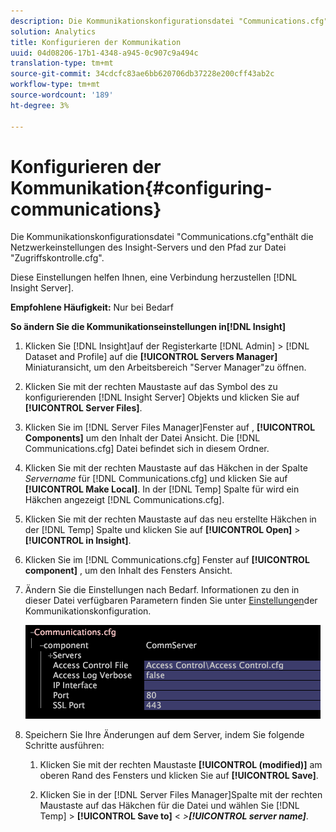 ```yaml
---
description: Die Kommunikationskonfigurationsdatei "Communications.cfg"enthält die Netzwerkeinstellungen des Insight-Servers und den Pfad zur Datei "Zugriffskontrolle.cfg".
solution: Analytics
title: Konfigurieren der Kommunikation
uuid: 04d08206-17b1-4348-a945-0c907c9a494c
translation-type: tm+mt
source-git-commit: 34cdcfc83ae6bb620706db37228e200cff43ab2c
workflow-type: tm+mt
source-wordcount: '189'
ht-degree: 3%

---
```



# Konfigurieren der Kommunikation{#configuring-communications}

Die Kommunikationskonfigurationsdatei &quot;Communications.cfg&quot;enthält die Netzwerkeinstellungen des Insight-Servers und den Pfad zur Datei &quot;Zugriffskontrolle.cfg&quot;.

Diese Einstellungen helfen Ihnen, eine Verbindung herzustellen [!DNL Insight Server].

**Empfohlene Häufigkeit:** Nur bei Bedarf

**So ändern Sie die Kommunikationseinstellungen in[!DNL Insight]**

1. Klicken Sie [!DNL Insight]auf der Registerkarte [!DNL Admin] > [!DNL Dataset and Profile] auf die **[!UICONTROL Servers Manager]** Miniaturansicht, um den Arbeitsbereich &quot;Server Manager&quot;zu öffnen.
1. Klicken Sie mit der rechten Maustaste auf das Symbol des zu konfigurierenden [!DNL Insight Server] Objekts und klicken Sie auf **[!UICONTROL Server Files]**.
1. Klicken Sie im [!DNL Server Files Manager]Fenster auf , **[!UICONTROL Components]** um den Inhalt der Datei Ansicht. Die [!DNL Communications.cfg] Datei befindet sich in diesem Ordner.
1. Klicken Sie mit der rechten Maustaste auf das Häkchen in der Spalte *Servername* für [!DNL Communications.cfg] und klicken Sie auf **[!UICONTROL Make Local]**. In der [!DNL Temp] Spalte für wird ein Häkchen angezeigt [!DNL Communications.cfg].
1. Klicken Sie mit der rechten Maustaste auf das neu erstellte Häkchen in der [!DNL Temp] Spalte und klicken Sie auf **[!UICONTROL Open]** > **[!UICONTROL in Insight]**.
1. Klicken Sie im [!DNL Communications.cfg] Fenster auf **[!UICONTROL component]** , um den Inhalt des Fensters Ansicht.
1. Ändern Sie die Einstellungen nach Bedarf. Informationen zu den in dieser Datei verfügbaren Parametern finden Sie unter [Einstellungen](../../../home/c-inst-svr/c-cfg-stgs-ref/c-comm-cfg-stgs.md#concept-aed00587c7a1432fb487bd154aaea6b1)der Kommunikationskonfiguration.

   ![Schritt-Info](assets/cfg_communications_examplevalues.png)

1. Speichern Sie Ihre Änderungen auf dem Server, indem Sie folgende Schritte ausführen:

   1. Klicken Sie mit der rechten Maustaste **[!UICONTROL (modified)]** am oberen Rand des Fensters und klicken Sie auf **[!UICONTROL Save]**.

   1. Klicken Sie in der [!DNL Server Files Manager]Spalte mit der rechten Maustaste auf das Häkchen für die Datei und wählen Sie [!DNL Temp] > **[!UICONTROL Save to]** &lt; *>**[!UICONTROL server name]***.

